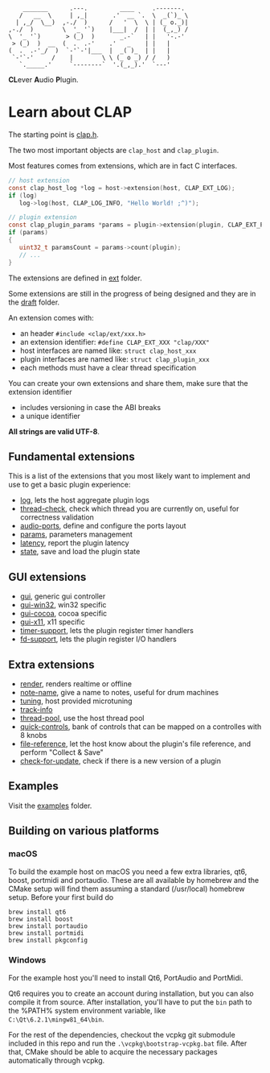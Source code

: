 ```
    _______      .---.         ____     .-------.
   /   __  \     | ,_|       .'  __ `.  \  _(`)_ \
  | ,_/  \__)  ,-./  )      /   '  \  \ | (_ o._)|
,-./  )        \  '_ '`)    |___|  /  | |  (_,_) /
\  '_ '`)       > (_)  )       _.-`   | |   '-.-'
 > (_)  )  __  (  .  .-'    .'   _    | |   |
(  .  .-'_/  )  `-'`-'|___  |  _( )_  | |   |
 `-'`-'     /    |        \ \ (_ o _) / /   )
   `._____.'     `--------`  '.(_,_).'  `---'

```

**CL**ever **A**udio **P**lugin.

# Learn about CLAP

The starting point is [clap.h](include/clap/clap.h).

The two most important objects are `clap_host` and `clap_plugin`.

Most features comes from extensions, which are in fact C interfaces.
```C
// host extension
const clap_host_log *log = host->extension(host, CLAP_EXT_LOG);
if (log)
   log->log(host, CLAP_LOG_INFO, "Hello World! ;^)");

// plugin extension
const clap_plugin_params *params = plugin->extension(plugin, CLAP_EXT_PARAMS);
if (params)
{
   uint32_t paramsCount = params->count(plugin);
   // ...
}
```

The extensions are defined in [ext](include/clap/ext) folder.

Some extensions are still in the progress of being designed and they are in
the [draft](include/clap/ext/draft) folder.

An extension comes with:
- an header `#include <clap/ext/xxx.h>`
- an extension identifier: `#define CLAP_EXT_XXX "clap/XXX"`
- host interfaces are named like: `struct clap_host_xxx`
- plugin interfaces are named like: `struct clap_plugin_xxx`
- each methods must have a clear thread specification

You can create your own extensions and share them, make sure that the extension identifier
- includes versioning in case the ABI breaks
- a unique identifier

**All strings are valid UTF-8**.

## Fundamental extensions

This is a list of the extensions that you most likely want to implement
and use to get a basic plugin experience:
- [log](include/clap/ext/log.h), lets the host aggregate plugin logs
- [thread-check](include/clap/ext/thread-check.h), check which thread you are currently on, useful for correctness validation
- [audio-ports](include/clap/ext/audio-ports.h), define and configure the ports layout
- [params](include/clap/ext/params.h), parameters management
- [latency](include/clap/ext/latency.h), report the plugin latency
- [state](include/clap/ext/state.h), save and load the plugin state

## GUI extensions

- [gui](include/clap/ext/gui.h), generic gui controller
- [gui-win32](include/clap/ext/gui-win32.h), win32 specific
- [gui-cocoa](include/clap/ext/gui-cocoa.h), cocoa specific
- [gui-x11](include/clap/ext/gui-x11.h), x11 specific
- [timer-support](include/clap/ext/timer-support.h), lets the plugin register timer handlers
- [fd-support](include/clap/ext/fd-support.h), lets the plugin register I/O handlers

## Extra extensions

- [render](include/clap/ext/render.h), renders realtime or offline
- [note-name](include/clap/ext/draft/note-name.h), give a name to notes, useful for drum machines
- [tuning](include/clap/ext/draft/tuning.h), host provided microtuning
- [track-info](include/clap/ext/draft/track-info.h)
- [thread-pool](include/clap/ext/draft/thread-pool.h), use the host thread pool
- [quick-controls](include/clap/ext/draft/quick-controls.h), bank of controls that can be mapped on a controlles with 8 knobs
- [file-reference](include/clap/ext/draft/file-reference.h), let the host know about the plugin's file reference, and perform "Collect & Save"
- [check-for-update](include/clap/ext/draft/check-for-update.h), check if there is a new version of a plugin

## Examples

Visit the [examples](examples) folder.

## Building on various platforms

### macOS

To build the example host on macOS you need a few extra libraries, qt6, boost, portmidi and portaudio.
These are all available by homebrew and the CMake setup will find them assuming a standard
(/usr/local) homebrew setup. Before your first build do

```shell
brew install qt6
brew install boost
brew install portaudio
brew install portmidi
brew install pkgconfig
```

### Windows

For the example host you'll need to install Qt6, PortAudio and PortMidi.  

Qt6 requires you to create an account during installation, but you can also compile it from source. After installation, you'll have to put the `bin` path to the %PATH% system environment variable, like `C:\Qt\6.2.1\mingw81_64\bin`.  

For the rest of the dependencies, checkout the vcpkg git submodule included in this repo and run the `.\vcpkg\bootstrap-vcpkg.bat` file. After that, CMake should be able to acquire the necessary packages automatically through vcpkg.